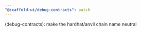 ```yaml
---
"@scaffold-ui/debug-contracts": patch
---
```


(debug-contracts): make the hardhat/anvil chain name neutral
